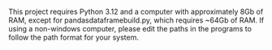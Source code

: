 This project requires Python 3.12 and a computer with approximately 8Gb of RAM, except for pandasdataframebuild.py, which requires ~64Gb of RAM.
If using a non-windows computer, please edit the paths in the programs to follow the path format for your system.